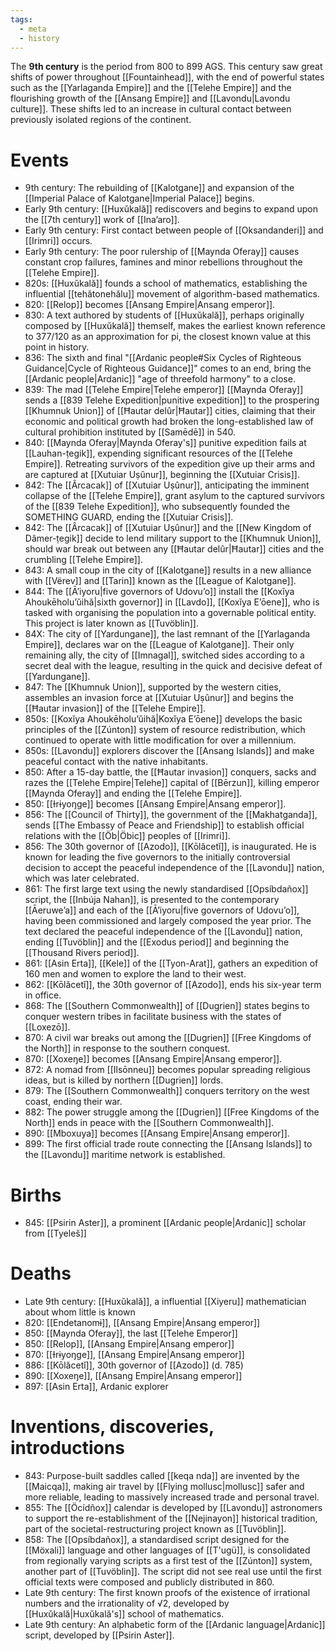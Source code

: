 ```yaml
---
tags:
  - meta
  - history
---
```

The **9th century** is the period from 800 to 899 AGS. This century saw great shifts of power throughout [[Fountainhead]], with the end of powerful states such as the [[Yarlaganda Empire]] and the [[Telehe Empire]] and the flourishing growth of the [[Ansang Empire]] and [[Lavondu|Lavondu culture]]. These shifts led to an increase in cultural contact between previously isolated regions of the continent.
# Events
- 9th century: The rebuilding of [[Kalotgane]] and expansion of the [[Imperial Palace of Kalotgane|Imperial Palace]] begins.
- Early 9th century: [[Huxŭkală]] rediscovers and begins to expand upon the [[7th century]] work of [[Inaʼaro]].
- Early 9th century: First contact between people of [[Oksandanderi]] and [[Irimri]] occurs.
- Early 9th century: The poor rulership of [[Maynda Oferay]] causes constant crop failures, famines and minor rebellions throughout the [[Telehe Empire]].
- 820s: [[Huxŭkală]] founds a school of mathematics, establishing the influential [[tehătonehălu]] movement of algorithm-based mathematics.
- 820: [[Relop]] becomes [[Ansang Empire|Ansang emperor]].
- 830: A text authored by students of [[Huxŭkală]], perhaps originally composed by [[Huxŭkală]] themself, makes the earliest known reference to 377/120 as an approximation for pi, the closest known value at this point in history.
- 836: The sixth and final "[[Ardanic people#Six Cycles of Righteous Guidance|Cycle of Righteous Guidance]]" comes to an end, bring the [[Ardanic people|Ardanic]] "age of threefold harmony" to a close.
- 839: The mad [[Telehe Empire|Telehe emperor]] [[Maynda Oferay]] sends a [[839 Telehe Expedition|punitive expedition]] to the prospering [[Khumnuk Union]] of [[Ħautar delûr|Ħautar]] cities, claiming that their economic and political growth had broken the long-established law of cultural prohibition instituted by [[Samēdē]] in 540.
- 840: [[Maynda Oferay|Maynda Oferay's]] punitive expedition fails at [[Lauhan-ṭegik]], expending significant resources of the [[Telehe Empire]]. Retreating survivors of the expedition give up their arms and are captured at [[Xutuiar Uṣûnur]], beginning the [[Xutuiar Crisis]].
- 842: The [[Ârcacak]] of [[Xutuiar Uṣûnur]], anticipating the imminent collapse of the [[Telehe Empire]], grant asylum to the captured survivors of the [[839 Telehe Expedition]], who subsequently founded the SOMETHING GUARD, ending the [[Xutuiar Crisis]].
- 842: The [[Ârcacak]] of [[Xutuiar Uṣûnur]] and the [[New Kingdom of Dâmer-ṭegik]] decide to lend military support to the [[Khumnuk Union]], should war break out between any [[Ħautar delûr|Ħautar]] cities and the crumbling [[Telehe Empire]].
- 843: A small coup in the city of [[Kalotgane]] results in a new alliance with [[Vërev]] and [[Tarin]] known as the [[League of Kalotgane]].
- 844: The [[Āʼiyoru|five governors of Udovuʼo]] install the [[Koxĭya Ahoukēholuʼŭihă|sixth governor]] in [[Lavdo]], [[Koxĭya Eʼōene]], who is tasked with organising the population into a governable political entity. This project is later known as [[Tuvöblin]].
- 84X: The city of [[Yardungane]], the last remnant of the [[Yarlaganda Empire]], declares war on the [[League of Kalotgane]]. Their only remaining ally, the city of [[Imnagal]], switched sides according to a secret deal with the league, resulting in the quick and decisive defeat of [[Yardungane]].
- 847: The [[Khumnuk Union]], supported by the western cities, assembles an invasion force at [[Xutuiar Uṣûnur]] and begins the [[Ħautar invasion]] of the [[Telehe Empire]].
- 850s: [[Koxĭya Ahoukēholuʼŭihă|Koxĭya Eʼōene]] develops the basic principles of the [[Zúnton]] system of resource redistribution, which continued to operate with little modification for over a millennium.
- 850s: [[Lavondu]] explorers discover the [[Ansang Islands]] and make peaceful contact with the native inhabitants.
- 850: After a 15-day battle, the [[Ħautar invasion]] conquers, sacks and razes the [[Telehe Empire|Telehe]] capital of [[Bērzun]], killing emperor [[Maynda Oferay]] and ending the [[Telehe Empire]].
- 850: [[Ɨrɨyoŋge]] becomes [[Ansang Empire|Ansang emperor]].
- 856: The [[Council of Thirty]], the government of the [[Makhatganda]], sends [[The Embassy of Peace and Friendship]] to establish official relations with the [[Öb|Öbic]] peoples of [[Irimri]].
- 856: The 30th governor of [[Azodo]], [[Kōlăcetĭ]], is inaugurated. He is known for leading the five governors to the initially controversial decision to accept the peaceful independence of the [[Lavondu]] nation, which was later celebrated.
- 861: The first large text using the newly standardised [[Opsíbdañox]] script, the [[Inbúja Nahan]], is presented to the contemporary [[Āeruweʼa]] and each of the [[Āʼiyoru|five governors of Udovuʼo]], having been commissioned and largely composed the year prior. The text declared the peaceful independence of the [[Lavondu]] nation, ending [[Tuvöblin]] and the [[Exodus period]] and beginning the [[Thousand Rivers period]].
- 861: [[Asin Erta]], [[Kele]] of the [[Tyon-Arat]], gathers an expedition of 160 men and women to explore the land to their west.
- 862: [[Kōlăcetĭ]], the 30th governor of [[Azodo]], ends his six-year term in office.
- 868: The [[Southern Commonwealth]] of [[Dugrien]] states begins to conquer western tribes in facilitate business with the states of [[Loxezō]].
- 870: A civil war breaks out among the [[Dugrien]] [[Free Kingdoms of the North]] in response to the southern conquest.
- 870: [[Xoxeŋe]] becomes [[Ansang Empire|Ansang emperor]].
- 872: A nomad from [[Ilsōnneu]] becomes popular spreading religious ideas, but is killed by northern [[Dugrien]] lords.
- 879: The [[Southern Commonwealth]] conquers territory on the west coast, ending their war.
- 882: The power struggle among the [[Dugrien]] [[Free Kingdoms of the North]] ends in peace with the [[Southern Commonwealth]].
- 890: [[Mboxuya]] becomes [[Ansang Empire|Ansang emperor]].
- 899: The first official trade route connecting the [[Ansang Islands]] to the [[Lavondu]] maritime network is established.
# Births
- 845: [[Psirin Aster]], a prominent [[Ardanic people|Ardanic]] scholar from [[Tyeleš]]
# Deaths
- Late 9th century: [[Huxŭkală]], a influential [[Xiyeru]] mathematician about whom little is known
- 820: [[Endetanomɨ]], [[Ansang Empire|Ansang emperor]]
- 850: [[Maynda Oferay]], the last [[Telehe Emperor]]
- 850: [[Relop]], [[Ansang Empire|Ansang emperor]]
- 870: [[Ɨrɨyoŋge]], [[Ansang Empire|Ansang emperor]]
- 886: [[Kōlăcetĭ]], 30th governor of [[Azodo]] (d. 785)
- 890: [[Xoxeŋe]], [[Ansang Empire|Ansang emperor]]
- 897: [[Asin Erta]], Ardanic explorer 
# Inventions, discoveries, introductions
- 843: Purpose-built saddles called [[keqa nda]] are invented by the [[Maicqa]], making air travel by [[Flying mollusc|mollusc]] safer and more reliable, leading to massively increased trade and personal travel.
- 855: The [[Öcídñox]] calendar is developed by [[Lavondu]] astronomers to support the re-establishment of the [[Nejinayon]] historical tradition, part of the societal-restructuring project known as [[Tuvöblin]].
- 858: The [[Opsíbdañox]], a standardised script designed for the [[Möxali]] language and other languages of [[T'ugü]], is consolidated from regionally varying scripts as a first test of the [[Zúnton]] system, another part of [[Tuvöblin]]. The script did not see real use until the first official texts were composed and publicly distributed in 860.
- Late 9th century: The first known proofs of the existence of irrational numbers and the irrationality of √2, developed by [[Huxŭkală|Huxŭkală's]] school of mathematics.
- Late 9th century: An alphabetic form of the [[Ardanic language|Ardanic]] script, developed by [[Psirin Aster]].